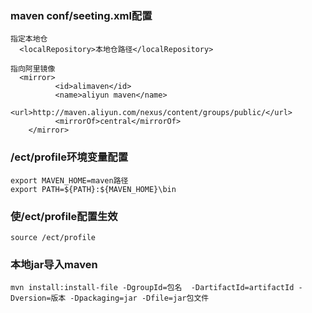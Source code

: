 ### maven conf/seeting.xml配置
~~~
指定本地仓
  <localRepository>本地仓路径</localRepository>

指向阿里镜像
  <mirror>
          <id>alimaven</id>
          <name>aliyun maven</name>
          <url>http://maven.aliyun.com/nexus/content/groups/public/</url>
          <mirrorOf>central</mirrorOf>        
    </mirror>
~~~
### /ect/profile环境变量配置
~~~
export MAVEN_HOME=maven路径
export PATH=${PATH}:${MAVEN_HOME}\bin
~~~
### 使/ect/profile配置生效
~~~
source /ect/profile
~~~

### 本地jar导入maven

~~~
mvn install:install-file -DgroupId=包名  -DartifactId=artifactId -Dversion=版本 -Dpackaging=jar -Dfile=jar包文件
~~~
